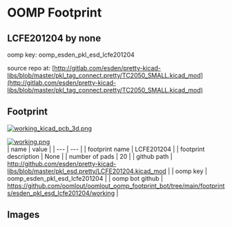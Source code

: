 # OOMP Footprint  
## LCFE201204  by none  
  
oomp key: oomp_esden_pkl_esd_lcfe201204  
  
source repo at: [http://gitlab.com/esden/pretty-kicad-libs/blob/master/pkl_tag_connect.pretty/TC2050_SMALL.kicad_mod](http://gitlab.com/esden/pretty-kicad-libs/blob/master/pkl_tag_connect.pretty/TC2050_SMALL.kicad_mod)  
## Footprint  
  
[![working_kicad_pcb_3d.png](working_kicad_pcb_3d_600.png)](working_kicad_pcb_3d.png)  
  
[![working.png](working_600.png)](working.png)  
| name | value | 
| --- | --- | 
| footprint name | LCFE201204 | 
| footprint description | None | 
| number of pads | 20 | 
| github path | http://github.com/esden/pretty-kicad-libs/blob/master/pkl_esd.pretty/LCFE201204.kicad_mod | 
| oomp key | oomp_esden_pkl_esd_lcfe201204 | 
| oomp bot github | https://github.com/oomlout/oomlout_oomp_footprint_bot/tree/main/footprints/esden_pkl_esd_lcfe201204/working | 
## Images  
